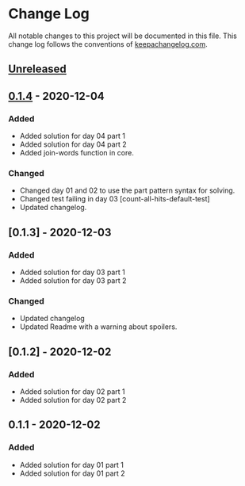 # Change Log
All notable changes to this project will be documented in this file. This change log follows the conventions of [keepachangelog.com](http://keepachangelog.com/).

## [Unreleased]

## [0.1.4] - 2020-12-04
### Added
- Added solution for day 04 part 1
- Added solution for day 04 part 2
- Added join-words function in core.

### Changed
- Changed day 01 and 02 to use the part pattern syntax for solving.
- Changed test failing in day 03 [count-all-hits-default-test]
- Updated changelog.

## [0.1.3] - 2020-12-03
### Added
- Added solution for day 03 part 1
- Added solution for day 03 part 2

### Changed
- Updated changelog
- Updated Readme with a warning about spoilers.

## [0.1.2] - 2020-12-02
### Added
- Added solution for day 02 part 1
- Added solution for day 02 part 2

## 0.1.1 - 2020-12-02
### Added
- Added solution for day 01 part 1
- Added solution for day 01 part 2

[Unreleased]: https://github.com/your-name/aoc2020/compare/0.1.1...HEAD
[0.1.4]: https://github.com/your-name/aoc2020/compare/0.1.0...0.1.4
